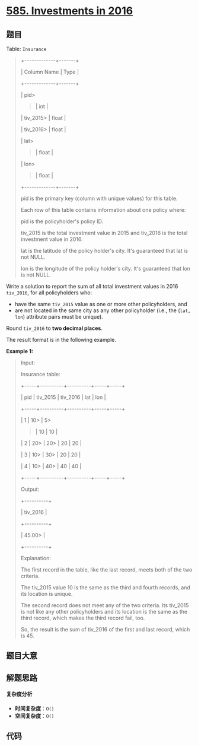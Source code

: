 # [585. Investments in 2016](https://leetcode.com/problems/investments-in-2016/)

## 题目

Table: `Insurance`

> +-------------+-------+
>
> | Column Name | Type |
>
> +-------------+-------+
>
> | pid>
>
> > | int |
>
> | tiv_2015>
> | float |
>
> | tiv_2016>
> | float |
>
> | lat>
>
> > | float |
>
> | lon>
>
> > | float |
>
> +-------------+-------+
>
> pid is the primary key (column with unique values) for this table.
>
> Each row of this table contains information about one policy where:
>
> pid is the policyholder's policy ID.
>
> tiv_2015 is the total investment value in 2015 and tiv_2016 is the total investment value in 2016.
>
> lat is the latitude of the policy holder's city. It's guaranteed that lat is not NULL.
>
> lon is the longitude of the policy holder's city. It's guaranteed that lon is not NULL.

Write a solution to report the sum of all total investment values in 2016
`tiv_2016`, for all policyholders who:

- have the same `tiv_2015` value as one or more other policyholders, and
- are not located in the same city as any other policyholder (i.e., the (`lat, lon`) attribute pairs must be unique).

Round `tiv_2016` to **two decimal places**.

The result format is in the following example.

**Example 1:**

> Input:
>
> Insurance table:
>
> +-----+----------+----------+-----+-----+
>
> | pid | tiv_2015 | tiv_2016 | lat | lon |
>
> +-----+----------+----------+-----+-----+
>
> | 1 | 10>
> | 5>
>
> > | 10 | 10 |
>
> | 2 | 20>
> | 20>
> | 20 | 20 |
>
> | 3 | 10>
> | 30>
> | 20 | 20 |
>
> | 4 | 10>
> | 40>
> | 40 | 40 |
>
> +-----+----------+----------+-----+-----+
>
> Output:
>
> +----------+
>
> | tiv_2016 |
>
> +----------+
>
> | 45.00>
> |
>
> +----------+
>
> Explanation:
>
> The first record in the table, like the last record, meets both of the two criteria.
>
> The tiv_2015 value 10 is the same as the third and fourth records, and its location is unique.
>
> The second record does not meet any of the two criteria. Its tiv_2015 is not like any other policyholders and its location is the same as the third record, which makes the third record fail, too.
>
> So, the result is the sum of tiv_2016 of the first and last record, which is 45.

## 题目大意

## 解题思路

#### 复杂度分析

- **时间复杂度**：`O()`
- **空间复杂度**：`O()`

## 代码

```javascript

```
